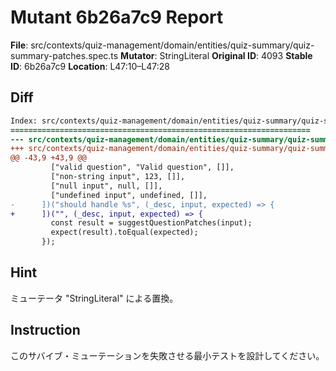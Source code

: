 # Mutant 6b26a7c9 Report

**File**: src/contexts/quiz-management/domain/entities/quiz-summary/quiz-summary-patches.spec.ts
**Mutator**: StringLiteral
**Original ID**: 4093
**Stable ID**: 6b26a7c9
**Location**: L47:10–L47:28

## Diff

```diff
Index: src/contexts/quiz-management/domain/entities/quiz-summary/quiz-summary-patches.spec.ts
===================================================================
--- src/contexts/quiz-management/domain/entities/quiz-summary/quiz-summary-patches.spec.ts	original
+++ src/contexts/quiz-management/domain/entities/quiz-summary/quiz-summary-patches.spec.ts	mutated #4093
@@ -43,9 +43,9 @@
         ["valid question", "Valid question", []],
         ["non-string input", 123, []],
         ["null input", null, []],
         ["undefined input", undefined, []],
-      ])("should handle %s", (_desc, input, expected) => {
+      ])("", (_desc, input, expected) => {
         const result = suggestQuestionPatches(input);
         expect(result).toEqual(expected);
       });
```

## Hint

ミューテータ "StringLiteral" による置換。

## Instruction

このサバイブ・ミューテーションを失敗させる最小テストを設計してください。
